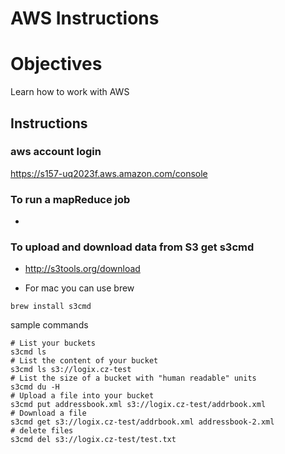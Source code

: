 AWS Instructions
================

# Objectives
Learn how to work with AWS

## Instructions

### aws account login
https://s157-uq2023f.aws.amazon.com/console

### To run a mapReduce job

* 

### To upload and download data from S3 get s3cmd
* http://s3tools.org/download

* For mac you can use brew
```
brew install s3cmd
```

sample commands
```
# List your buckets
s3cmd ls
# List the content of your bucket
s3cmd ls s3://logix.cz-test
# List the size of a bucket with "human readable" units
s3cmd du -H 
# Upload a file into your bucket
s3cmd put addressbook.xml s3://logix.cz-test/addrbook.xml
# Download a file
s3cmd get s3://logix.cz-test/addrbook.xml addressbook-2.xml
# delete files
s3cmd del s3://logix.cz-test/test.txt
```

